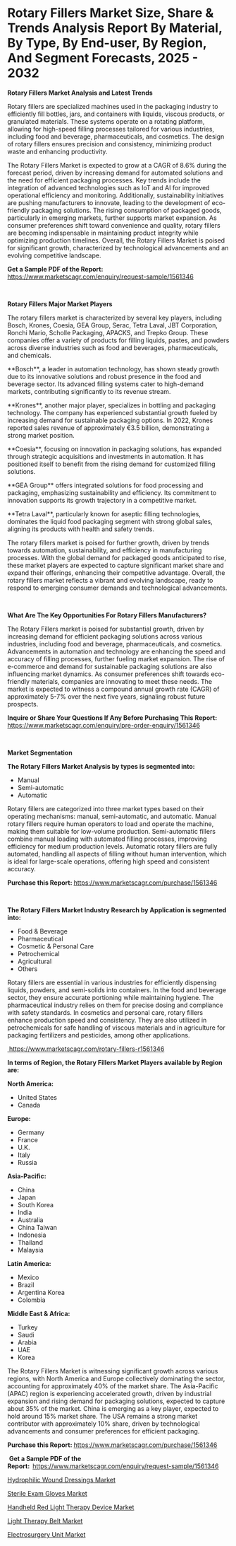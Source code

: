 <p><h1>Rotary Fillers Market Size, Share & Trends Analysis Report By Material, By Type, By End-user, By Region, And Segment Forecasts, 2025 - 2032</h1></p><p><strong>Rotary Fillers Market Analysis and Latest Trends</strong></p>
<p><p>Rotary fillers are specialized machines used in the packaging industry to efficiently fill bottles, jars, and containers with liquids, viscous products, or granulated materials. These systems operate on a rotating platform, allowing for high-speed filling processes tailored for various industries, including food and beverage, pharmaceuticals, and cosmetics. The design of rotary fillers ensures precision and consistency, minimizing product waste and enhancing productivity.</p><p>The Rotary Fillers Market is expected to grow at a CAGR of 8.6% during the forecast period, driven by increasing demand for automated solutions and the need for efficient packaging processes. Key trends include the integration of advanced technologies such as IoT and AI for improved operational efficiency and monitoring. Additionally, sustainability initiatives are pushing manufacturers to innovate, leading to the development of eco-friendly packaging solutions. The rising consumption of packaged goods, particularly in emerging markets, further supports market expansion. As consumer preferences shift toward convenience and quality, rotary fillers are becoming indispensable in maintaining product integrity while optimizing production timelines. Overall, the Rotary Fillers Market is poised for significant growth, characterized by technological advancements and an evolving competitive landscape.</p></p>
<p><strong>Get a Sample PDF of the Report:&nbsp;</strong> <a href="https://www.marketscagr.com/enquiry/request-sample/1561346?utm_campaign=2517&utm_medium=2&utm_source=Github&utm_content=ia&utm_term=08042025&utm_id=rotary-fillers">https://www.marketscagr.com/enquiry/request-sample/1561346</a></p>
<p>&nbsp;</p>
<p><strong>Rotary Fillers Major Market Players</strong></p>
<p><p>The rotary fillers market is characterized by several key players, including Bosch, Krones, Coesia, GEA Group, Serac, Tetra Laval, JBT Corporation, Ronchi Mario, Scholle Packaging, APACKS, and Trepko Group. These companies offer a variety of products for filling liquids, pastes, and powders across diverse industries such as food and beverages, pharmaceuticals, and chemicals.</p><p>**Bosch**, a leader in automation technology, has shown steady growth due to its innovative solutions and robust presence in the food and beverage sector. Its advanced filling systems cater to high-demand markets, contributing significantly to its revenue stream.</p><p>**Krones**, another major player, specializes in bottling and packaging technology. The company has experienced substantial growth fueled by increasing demand for sustainable packaging options. In 2022, Krones reported sales revenue of approximately €3.5 billion, demonstrating a strong market position.</p><p>**Coesia**, focusing on innovation in packaging solutions, has expanded through strategic acquisitions and investments in automation. It has positioned itself to benefit from the rising demand for customized filling solutions.</p><p>**GEA Group** offers integrated solutions for food processing and packaging, emphasizing sustainability and efficiency. Its commitment to innovation supports its growth trajectory in a competitive market.</p><p>**Tetra Laval**, particularly known for aseptic filling technologies, dominates the liquid food packaging segment with strong global sales, aligning its products with health and safety trends.</p><p>The rotary fillers market is poised for further growth, driven by trends towards automation, sustainability, and efficiency in manufacturing processes. With the global demand for packaged goods anticipated to rise, these market players are expected to capture significant market share and expand their offerings, enhancing their competitive advantage. Overall, the rotary fillers market reflects a vibrant and evolving landscape, ready to respond to emerging consumer demands and technological advancements.</p></p>
<p>&nbsp;</p>
<p><strong>What Are The Key Opportunities For Rotary Fillers Manufacturers?</strong></p>
<p><p>The Rotary Fillers market is poised for substantial growth, driven by increasing demand for efficient packaging solutions across various industries, including food and beverage, pharmaceuticals, and cosmetics. Advancements in automation and technology are enhancing the speed and accuracy of filling processes, further fueling market expansion. The rise of e-commerce and demand for sustainable packaging solutions are also influencing market dynamics. As consumer preferences shift towards eco-friendly materials, companies are innovating to meet these needs. The market is expected to witness a compound annual growth rate (CAGR) of approximately 5-7% over the next five years, signaling robust future prospects.</p></p>
<p><strong>Inquire or Share Your Questions If Any Before Purchasing This Report:</strong> <a href="https://www.marketscagr.com/enquiry/pre-order-enquiry/1561346?utm_campaign=2517&utm_medium=2&utm_source=Github&utm_content=ia&utm_term=08042025&utm_id=rotary-fillers">https://www.marketscagr.com/enquiry/pre-order-enquiry/1561346</a></p>
<p>&nbsp;</p>
<p><strong>Market Segmentation</strong></p>
<p><strong>The Rotary Fillers Market Analysis by types is segmented into:</strong></p>
<p><ul><li>Manual</li><li>Semi-automatic</li><li>Automatic</li></ul></p>
<p><p>Rotary fillers are categorized into three market types based on their operating mechanisms: manual, semi-automatic, and automatic. Manual rotary fillers require human operators to load and operate the machine, making them suitable for low-volume production. Semi-automatic fillers combine manual loading with automated filling processes, improving efficiency for medium production levels. Automatic rotary fillers are fully automated, handling all aspects of filling without human intervention, which is ideal for large-scale operations, offering high speed and consistent accuracy.</p></p>
<p><strong>Purchase this Report:&nbsp;</strong><a href="https://www.marketscagr.com/purchase/1561346?utm_campaign=2517&utm_medium=2&utm_source=Github&utm_content=ia&utm_term=08042025&utm_id=rotary-fillers">https://www.marketscagr.com/purchase/1561346</a></p>
<p>&nbsp;</p>
<p><strong>The Rotary Fillers Market Industry Research by Application is segmented into:</strong></p>
<p><ul><li>Food & Beverage</li><li>Pharmaceutical</li><li>Cosmetic & Personal Care</li><li>Petrochemical</li><li>Agricultural</li><li>Others</li></ul></p>
<p><p>Rotary fillers are essential in various industries for efficiently dispensing liquids, powders, and semi-solids into containers. In the food and beverage sector, they ensure accurate portioning while maintaining hygiene. The pharmaceutical industry relies on them for precise dosing and compliance with safety standards. In cosmetics and personal care, rotary fillers enhance production speed and consistency. They are also utilized in petrochemicals for safe handling of viscous materials and in agriculture for packaging fertilizers and pesticides, among other applications.</p></p>
<p><a href="https://www.marketscagr.com/rotary-fillers-r1561346?utm_campaign=2517&utm_medium=2&utm_source=Github&utm_content=ia&utm_term=08042025&utm_id=rotary-fillers">&nbsp;https://www.marketscagr.com/rotary-fillers-r1561346</a></p>
<p><strong>In terms of Region, the Rotary Fillers Market Players available by Region are:</strong></p>
<p>
    <p> <strong> North America: </strong>
        <ul>
            <li>United States</li>
            <li>Canada</li>
        </ul>
        </p> 
    <p> <strong> Europe: </strong>
        <ul>
            <li>Germany</li>
            <li>France</li>
            <li>U.K.</li>
            <li>Italy</li>
            <li>Russia</li>
        </ul>
        </p> 
    <p> <strong> Asia-Pacific: </strong>
        <ul>
            <li>China</li>
            <li>Japan</li>
            <li>South Korea</li>
            <li>India</li>
            <li>Australia</li>
            <li>China Taiwan</li>
            <li>Indonesia</li>
            <li>Thailand</li>
            <li>Malaysia</li>
        </ul>
        </p> 
    <p> <strong> Latin America: </strong>
        <ul>
            <li>Mexico</li>
            <li>Brazil</li>
            <li>Argentina Korea</li>
            <li>Colombia</li>
        </ul>
        </p> 
    <p> <strong> Middle East & Africa: </strong>
        <ul>
            <li>Turkey</li>
            <li>Saudi</li>
            <li>Arabia</li>
            <li>UAE</li>
            <li>Korea</li>
        </ul>
    </p>
    </p>
<p><p>The Rotary Fillers Market is witnessing significant growth across various regions, with North America and Europe collectively dominating the sector, accounting for approximately 40% of the market share. The Asia-Pacific (APAC) region is experiencing accelerated growth, driven by industrial expansion and rising demand for packaging solutions, expected to capture about 35% of the market. China is emerging as a key player, expected to hold around 15% market share. The USA remains a strong market contributor with approximately 10% share, driven by technological advancements and consumer preferences for efficient packaging.</p></p>
<p><strong>Purchase this Report: </strong><a href="https://www.marketscagr.com/purchase/1561346?utm_campaign=2517&utm_medium=2&utm_source=Github&utm_content=ia&utm_term=08042025&utm_id=rotary-fillers">https://www.marketscagr.com/purchase/1561346</a></p>
<p>&nbsp;<strong>Get a Sample PDF of the Report:&nbsp;&nbsp;</strong><a href="https://www.marketscagr.com/enquiry/request-sample/1561346?utm_campaign=2517&utm_medium=2&utm_source=Github&utm_content=ia&utm_term=08042025&utm_id=rotary-fillers">https://www.marketscagr.com/enquiry/request-sample/1561346</a></p>
<p><strong></strong></p>
<p><p><a href="https://www.linkedin.com/pulse/current-valuation-of119-cagr-report-provides-thorough-qseec?utm_campaign=2517&utm_medium=2&utm_source=Github&utm_content=ia&utm_term=08042025&utm_id=rotary-fillers">Hydrophilic Wound Dressings Market</a></p><p><a href="https://www.linkedin.com/pulse/strategic-forecast-sterile-exam-gloves-market-anticipated-a0l0c?utm_campaign=2517&utm_medium=2&utm_source=Github&utm_content=ia&utm_term=08042025&utm_id=rotary-fillers">Sterile Exam Gloves Market</a></p><p><a href="https://www.linkedin.com/pulse/how-new-trends-shaping-handheld-red-light-therapy-device-kb1bc?utm_campaign=2517&utm_medium=2&utm_source=Github&utm_content=ia&utm_term=08042025&utm_id=rotary-fillers">Handheld Red Light Therapy Device Market</a></p><p><a href="https://www.linkedin.com/pulse/global-light-therapy-belt-market-analysis-report-encompassing-zxdbc?utm_campaign=2517&utm_medium=2&utm_source=Github&utm_content=ia&utm_term=08042025&utm_id=rotary-fillers">Light Therapy Belt Market</a></p><p><a href="https://www.linkedin.com/pulse/electrosurgery-unit-market-challenges-forecasts-development-en2fe?utm_campaign=2517&utm_medium=2&utm_source=Github&utm_content=ia&utm_term=08042025&utm_id=rotary-fillers">Electrosurgery Unit Market</a></p></p>